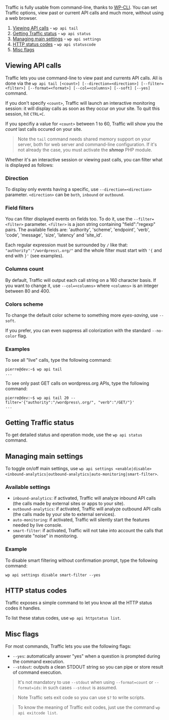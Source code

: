 Traffic is fully usable from command-line, thanks to [WP-CLI](https://wp-cli.org/). You can set Traffic options, view past or current API calls and much more, without using a web browser.

1. [Viewing API calls](#viewing-api-calls) - `wp api tail`
2. [Getting Traffic status](#getting-traffic-status) - `wp api status`
3. [Managing main settings](#managing-main-settings) - `wp api settings`
4. [HTTP status codes](#http-status-codes) - `wp api statuscode`
5. [Misc flags](#misc-flags)

## Viewing API calls

Traffic lets you use command-line to view past and currents API calls. All is done via the `wp api tail [<count>] [--direction=<direction>] [--filter=<filter>] [--format=<format>] [--col=<columns>] [--soft] [--yes]` command.

If you don't specify `<count>`, Traffic will launch an interactive monitoring session: it will display calls as soon as they occur on your site. To quit this session, hit `CTRL+C`.

If you specifiy a value for `<count>` between 1 to 60, Traffic will show you the *count* last calls occured on your site.

> Note the `tail` command needs shared memory support on your server, both for web server and command-line configuration. If it's not already the case, you must activate the ***shmop*** PHP module.

Whether it's an interactive session or viewing past calls, you can filter what is displayed as follows:

### Direction

To display only events having a specific, use `--direction=<direction>` parameter. `<direction>` can be `both`, `inbound` or `outbound`.

### Field filters

You can filter displayed events on fields too. To do it, use the `--filter=<filter>` parameter. `<filter>` is a json string containing "field":"regexp" pairs. The available fields are: 'authority', 'scheme', 'endpoint', 'verb', 'code', 'message', 'size', 'latency' and 'site_id'.

Each regular expression must be surrounded by `/` like that: `"authority":"/wordpress\.org/"` and the whole filter must start with `'{` and end with `}'` (see examples).

### Columns count

By default, Traffic will output each call string on a 160 character basis. If you want to change it, use `--col=<columns>` where `<columns>` is an integer between 80 and 400.

### Colors scheme

To change the default color scheme to something more *eyes-saving*, use `--soft`.

If you prefer, you can even suppress all colorization with the standard `--no-color` flag.

### Examples

To see all "live" calls, type the following command:
```console
pierre@dev:~$ wp api tail
...
```

To see only past GET calls on wordpress.org APIs, type the following command:
```console
pierre@dev:~$ wp api tail 20 --filter='{"authority":"/wordpress\.org/", "verb":"/GET/"}'
...
```

## Getting Traffic status

To get detailed status and operation mode, use the `wp api status` command.

## Managing main settings

To toggle on/off main settings, use `wp api settings <enable|disable> <inbound-analytics|outbound-analytics|auto-monitoring|smart-filter>`.

### Available settings

- `inbound-analytics`: if activated, Traffic will analyze inbound API calls (the calls made by external sites or apps to your site).
- `outbound-analytics`: if activated, Traffic will analyze outbound API calls (the calls made by your site to external services).
- `auto-monitoring`: if activated, Traffic will silently start the features needed by live console.
- `smart-filter`: if activated, Traffic will not take into account the calls that generate "noise" in monitoring.

### Example

To disable smart filtering without confirmation prompt, type the following command:
```console
wp api settings disable smart-filter --yes
```

## HTTP status codes

Traffic exposes a simple command to let you know all the HTTP status codes it handles.

To list these status codes, use `wp api httpstatus list`.

## Misc flags

For most commands, Traffic lets you use the following flags:
- `--yes`: automatically answer "yes" when a question is prompted during the command execution.
- `--stdout`: outputs a clean STDOUT string so you can pipe or store result of command execution.

> It's not mandatory to use `--stdout` when using `--format=count` or `--format=ids`: in such cases `--stdout` is assumed.

> Note Traffic sets exit code so you can use `$?` to write scripts.

> To know the meaning of Traffic exit codes, just use the command `wp api exitcode list`.